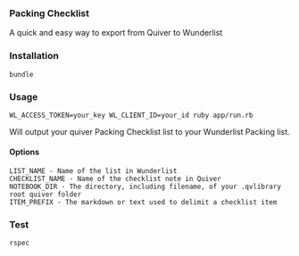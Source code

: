 ### Packing Checklist

A quick and easy way to export from Quiver to Wunderlist

### Installation
```
bundle
```

### Usage

```
WL_ACCESS_TOKEN=your_key WL_CLIENT_ID=your_id ruby app/run.rb
```
Will output your quiver Packing Checklist list to your Wunderlist Packing list.

#### Options
```
LIST_NAME - Name of the list in Wunderlist
CHECKLIST_NAME - Name of the checklist note in Quiver
NOTEBOOK_DIR - The directory, including filename, of your .qvlibrary root quiver folder
ITEM_PREFIX - The markdown or text used to delimit a checklist item
```

### Test
```
rspec
```
